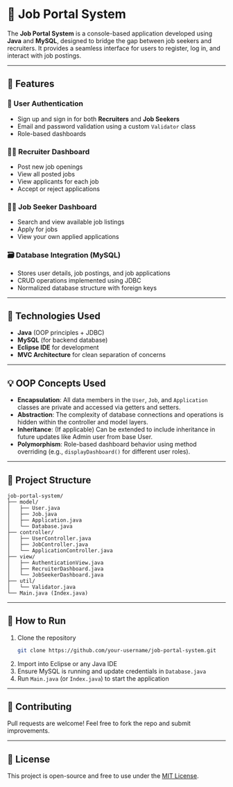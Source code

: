 # 💼 Job Portal System

The **Job Portal System** is a console-based application developed using **Java** and **MySQL**, designed to bridge the gap between job seekers and recruiters. It provides a seamless interface for users to register, log in, and interact with job postings.

---

## 📌 Features

### 👤 User Authentication
- Sign up and sign in for both **Recruiters** and **Job Seekers**
- Email and password validation using a custom `Validator` class
- Role-based dashboards

### 🧑‍💼 Recruiter Dashboard
- Post new job openings
- View all posted jobs
- View applicants for each job
- Accept or reject applications

### 🙋‍♂️ Job Seeker Dashboard
- Search and view available job listings
- Apply for jobs
- View your own applied applications

### 🗃️ Database Integration (MySQL)
- Stores user details, job postings, and job applications
- CRUD operations implemented using JDBC
- Normalized database structure with foreign keys

---

## 🧱 Technologies Used
- **Java** (OOP principles + JDBC)
- **MySQL** (for backend database)
- **Eclipse IDE** for development
- **MVC Architecture** for clean separation of concerns

---

## 💡 OOP Concepts Used

- **Encapsulation**: All data members in the `User`, `Job`, and `Application` classes are private and accessed via getters and setters.
- **Abstraction**: The complexity of database connections and operations is hidden within the controller and model layers.
- **Inheritance**: (If applicable) Can be extended to include inheritance in future updates like Admin user from base User.
- **Polymorphism**: Role-based dashboard behavior using method overriding (e.g., `displayDashboard()` for different user roles).

---

## 📁 Project Structure

```
job-portal-system/
├── model/
│   ├── User.java
│   ├── Job.java
│   ├── Application.java
│   └── Database.java
├── controller/
│   ├── UserController.java
│   ├── JobController.java
│   └── ApplicationController.java
├── view/
│   ├── AuthenticationView.java
│   ├── RecruiterDashboard.java
│   └── JobSeekerDashboard.java
├── util/
│   └── Validator.java
└── Main.java (Index.java)
```

---

## 🚀 How to Run

1. Clone the repository
   ```bash
   git clone https://github.com/your-username/job-portal-system.git
   ```
2. Import into Eclipse or any Java IDE
3. Ensure MySQL is running and update credentials in `Database.java`
4. Run `Main.java` (or `Index.java`) to start the application

---

## 🤝 Contributing

Pull requests are welcome! Feel free to fork the repo and submit improvements.

---

## 📜 License

This project is open-source and free to use under the [MIT License](LICENSE).
